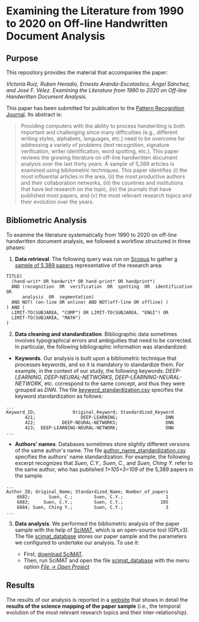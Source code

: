 # Examining the Literature from 1990 to 2020 on Off-line Handwritten Document Analysis

## Purpose

This repository provides the material that accompanies the paper:

*Victoria Ruiz, Ruben Heradio, Ernesto Aranda-Escolastico, Ángel Sánchez, and José F. Vélez. Examining the Literature from 1990 to 2020 on Off-line Handwritten Document Analysis.*

This paper has been submitted for publication to the [Pattern Recognition Journal](https://www.journals.elsevier.com/pattern-recognition). Its abstract is:

> Providing computers with the ability to process handwriting is both important and challenging since many difficulties (e.g., different writing styles, alphabets, languages, etc.) need to be overcome for addressing a variety of problems (text recognition, signature verification, writer identification, word spotting, etc.).
This paper reviews the growing literature on off-line handwritten document analysis over the last thirty years. A sample of 5,389 articles is examined using bibliometric techniques. This paper identifies (i) the most influential articles in the area, (ii) the most productive authors and their collaboration networks, (iii) the countries and institutions that have led research on the topic, (iv) the journals that have published most papers, and (v) the most relevant research topics and their evolution over the years.

## Bibliometric Analysis

To examine the literature systematically from 1990 to 2020 on off-line handwritten document analysis, we followed a workflow structured in three phases:

1. **Data retrieval**. The following query was run on [Scopus](https://www.scopus.com/) to gather [a sample of 5,389 papers](https://github.com/rheradio/OfflineHandwrittenDocumentAnalysis/blob/main/scopus_raw_data/scopus_sample.ris) representative of the research area:
```
TITLE(
  (hand-writ* OR handwrit* OR hand-print* OR handprint*)
  AND (recognition  OR  verification  OR  spotting  OR  identification  OR  
      analysis  OR  segmentation)
  AND NOT( (on-line OR online) AND NOT(off-line OR offline) )
) AND (
  LIMIT-TO(SUBJAREA, "COMP") OR LIMIT-TO(SUBJAREA, "ENGI") OR
  LIMIT-TO(SUBJAREA, "MATH")
)
```

2. **Data cleaning and standardization**. Bibliographic data sometimes involves typographical errors and ambiguities that need to be corrected. In particular, the following bibliographic information was standardized:

  + **Keywords**. Our analysis is built upon a bibliometric technique that processes keywords, and so it is mandatory to standardize them. For example, in the context of our study, the following keywords: *DEEP-LEARNING*, *DEEP-NEURAL-NETWORKS*, *DEEP-LEARNING-NEURAL-NETWORK*, etc. correspond to the same concept, and thus they were grouped as *DNN*. The file [keyword_standardization.csv](https://github.com/rheradio/OfflineHandwrittenDocumentAnalysis/blob/main/standardization/keyword_standardization.csv) specifies the keyword standardization as follows: 
  ```
...
Keyword_ID;              Original_Keyword; Standardized_Keyword  
         421;                 DEEP-LEARNING;                  DNN
         422;          DEEP-NEURAL-NETWORKS;                  DNN
         423;  DEEP-LEARNING-NEURAL-NETWORK;                  DNN
...       
  ```
  + **Authors' names**. Databases sometimes store slightly different versions of the same author's name. The file [author_name_standardization.csv](https://github.com/rheradio/offline-handwritten-doc-analysis/blob/main/standardization/author_name_standardization.csv) specifies the authors' name standardization. For example, the following excerpt recognizes that *Suen, C.Y.*, *Suen, C.*, and *Suen, Ching Y.* refer to the same author, who has published *1+105+3=109* of the 5,389 papers in the sample.
  ```
...
Author_ID; Original_Name; Standardized_Name; Number_of_papers
      6882;       Suen, C.;        Suen, C.Y.;                1
      6883;     Suen, C.Y.;        Suen, C.Y.;              105
      6884; Suen, Ching Y.;        Suen, C.Y.;                3
...      
  ```
3. **Data analysis**. We performed the bibliometric analysis of the paper sample with the help of [SciMAT](https://sci2s.ugr.es/scimat/), which is an open-source tool (GPLv3). The file [scimat_database](https://github.com/rheradio/OfflineHandwrittenDocumentAnalysis/blob/main/scimat_database/scimat_database) stores our paper sample and the parameters we configured to undertake our analysis. To use it:

    * First, [download SciMAT](https://sci2s.ugr.es/scimat/download.html).
    * Then, run SciMAT and open the file [scimat_database](https://github.com/rheradio/OfflineHandwrittenDocumentAnalysis/blob/main/scimat_database/scimat_database) with the menu option [*File -> Open Project*](https://sci2s.ugr.es/scimat/software/v1.01/SciMAT-v1.0-userGuide.pdf)

## Results

The results of our analysis is reported in a [website](https://htmlpreview.github.io/?https://github.com/rheradio/OfflineHandwrittenDocumentAnalysis/blob/main/reports/detailed_analysis/index.html) that shows in detail the **results of the science mapping of the paper sample** (i.e., the temporal evolution of the most relevant research topics and their inter-relationship).

